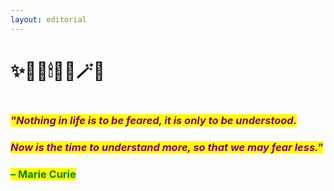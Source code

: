 ```yaml
---
layout: editorial
---
```


# ✨🌚🔮🕯🧙🏼🪄✨

<figure><img src="../../../../../../.gitbook/assets/pexels-btgl-♡-13374657 (1).jpg" alt=""><figcaption></figcaption></figure>

### _<mark style="color:purple;">"Nothing in life is to be feared, it is only to be understood.</mark>_&#x20;

### &#x20;                    _<mark style="color:purple;">Now is the time to understand more, so that we may fear less."</mark>_&#x20;

### &#x20;                                                                                                              <mark style="color:green;">– Marie Curie</mark>
